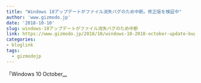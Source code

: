 ```yaml
---
title: "Windows 10アップデートがファイル消失バグのため中断。修正版を検証中"
author: 'www.gizmodo.jp'
date: '2018-10-10'
slug: windows-10アップデートがファイル消失バグのため中断
link: https://www.gizmodo.jp/2018/10/windows-10-2018-october-update-bugs.html
categories:
- bloglink
tags:
  - gizmodojp
---
```


「Windows 10 October[... <i class="fas fa-external-link-alt"></i>](https://www.gizmodo.jp/2018/10/windows-10-2018-october-update-bugs.html)

